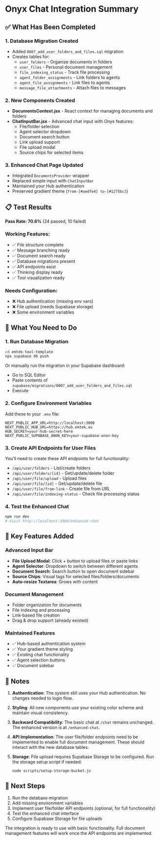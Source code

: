 # Onyx Chat Integration Summary

## ✅ What Has Been Completed

### 1. **Database Migration Created**
- Added `0007_add_user_folders_and_files.sql` migration
- Creates tables for:
  - `user_folders` - Organize documents in folders
  - `user_files` - Personal document management
  - `file_indexing_status` - Track file processing
  - `agent_folder_assignments` - Link folders to agents
  - `agent_file_assignments` - Link files to agents
  - `message_file_attachments` - Attach files to messages

### 2. **New Components Created**
- **DocumentsContext.jsx** - React context for managing documents and folders
- **ChatInputBar.jsx** - Advanced chat input with Onyx features:
  - File/folder selection
  - Agent selector dropdown
  - Document search button
  - Link upload support
  - File upload modal
  - Source chips for selected items

### 3. **Enhanced Chat Page Updated**
- Integrated `DocumentsProvider` wrapper
- Replaced simple input with `ChatInputBar`
- Maintained your Hub authentication
- Preserved gradient theme (`from-[#aedfe4] to-[#1275bc]`)

## 📋 Test Results
**Pass Rate: 70.6%** (24 passed, 10 failed)

### Working Features:
- ✅ File structure complete
- ✅ Message branching ready
- ✅ Document search ready
- ✅ Database migrations present
- ✅ API endpoints exist
- ✅ Thinking display ready
- ✅ Tool visualization ready

### Needs Configuration:
- ❌ Hub authentication (missing env vars)
- ❌ File upload (needs Supabase storage)
- ❌ Some environment variables

## 🔧 What You Need to Do

### 1. **Run Database Migration**
```bash
cd emtek-tool-template
npx supabase db push
```
Or manually run the migration in your Supabase dashboard:
- Go to SQL Editor
- Paste contents of `supabase/migrations/0007_add_user_folders_and_files.sql`
- Execute

### 2. **Configure Environment Variables**
Add these to your `.env` file:
```env
NEXT_PUBLIC_APP_URL=http://localhost:3000
NEXT_PUBLIC_HUB_URL=https://hub.emtek.au
HUB_SECRET=your-hub-secret-here
NEXT_PUBLIC_SUPABASE_ANON_KEY=your-supabase-anon-key
```

### 3. **Create API Endpoints for User Files**
You'll need to create these API endpoints for full functionality:
- `/api/user/folders` - List/create folders
- `/api/user/folders/[id]` - Get/update/delete folder
- `/api/user/file/upload` - Upload files
- `/api/user/file/[id]` - Get/update/delete file
- `/api/user/file/from-link` - Create file from URL
- `/api/user/file/indexing-status` - Check file processing status

### 4. **Test the Enhanced Chat**
```bash
npm run dev
# Visit http://localhost:3000/enhanced-chat
```

## 🎨 Key Features Added

### Advanced Input Bar
- **File Upload Modal**: Click + button to upload files or paste links
- **Agent Selector**: Dropdown to switch between different agents
- **Document Search**: Search button to open document sidebar
- **Source Chips**: Visual tags for selected files/folders/documents
- **Auto-resize Textarea**: Grows with content

### Document Management
- Folder organization for documents
- File indexing and processing
- Link-based file creation
- Drag & drop support (already existed)

### Maintained Features
- ✅ Hub-based authentication system
- ✅ Your gradient theme styling
- ✅ Existing chat functionality
- ✅ Agent selection buttons
- ✅ Document sidebar

## 📝 Notes

1. **Authentication**: The system still uses your Hub authentication. No changes needed to login flow.

2. **Styling**: All new components use your existing color scheme and maintain visual consistency.

3. **Backward Compatibility**: The basic chat at `/chat` remains unchanged. The enhanced version is at `/enhanced-chat`.

4. **API Implementation**: The user file/folder endpoints need to be implemented to enable full document management. These should interact with the new database tables.

5. **Storage**: File upload requires Supabase Storage to be configured. Run the storage setup script if needed:
   ```bash
   node scripts/setup-storage-bucket.js
   ```

## 🚀 Next Steps

1. Run the database migration
2. Add missing environment variables
3. Implement user file/folder API endpoints (optional, for full functionality)
4. Test the enhanced chat interface
5. Configure Supabase Storage for file uploads

The integration is ready to use with basic functionality. Full document management features will work once the API endpoints are implemented.
